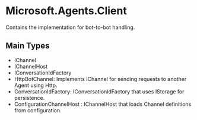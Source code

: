 # Microsoft.Agents.Client

Contains the implementation for bot-to-bot handling.

## Main Types

- IChannel
- IChannelHost
- IConversationIdFactory
- HttpBotChannel: Implements IChannel for sending requests to another Agent using Http.
- ConversationIdFactory: IConversationIdFactory that uses IStorage for persistence.
- ConfigurationChannelHost : IChannelHost that loads Channel definitions from configuration.